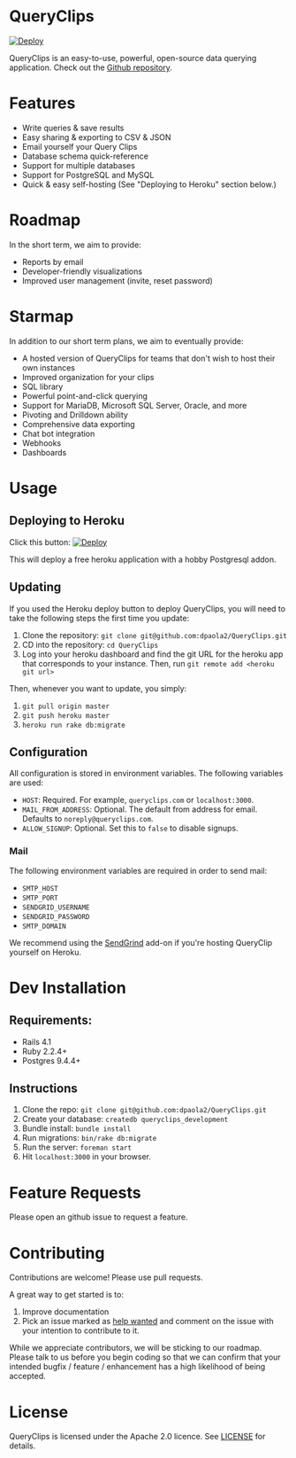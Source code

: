 # QueryClips

[![Deploy](https://www.herokucdn.com/deploy/button.svg)](https://heroku.com/deploy?template=https://github.com/dpaola2/QueryClips)

QueryClips is an easy-to-use, powerful, open-source data querying application. Check out the [Github repository](http://github.com/dpaola2/QueryClips).

# Features

- Write queries & save results
- Easy sharing & exporting to CSV & JSON
- Email yourself your Query Clips
- Database schema quick-reference
- Support for multiple databases
- Support for PostgreSQL and MySQL
- Quick & easy self-hosting (See "Deploying to Heroku" section below.)

# Roadmap

In the short term, we aim to provide:

- Reports by email
- Developer-friendly visualizations
- Improved user management (invite, reset password)

# Starmap

In addition to our short term plans, we aim to eventually provide:

- A hosted version of QueryClips for teams that don't wish to host their own instances
- Improved organization for your clips
- SQL library
- Powerful point-and-click querying
- Support for MariaDB, Microsoft SQL Server, Oracle, and more
- Pivoting and Drilldown ability
- Comprehensive data exporting
- Chat bot integration
- Webhooks
- Dashboards

# Usage

## Deploying to Heroku

Click this button: [![Deploy](https://www.herokucdn.com/deploy/button.svg)](https://heroku.com/deploy?template=https://github.com/dpaola2/QueryClips)

This will deploy a free heroku application with a hobby Postgresql addon.

## Updating

If you used the Heroku deploy button to deploy QueryClips, you will need to take the following steps the first time you update:

1. Clone the repository: `git clone git@github.com:dpaola2/QueryClips.git`
2. CD into the repository: `cd QueryClips`
3. Log into your heroku dashboard and find the git URL for the heroku app that corresponds to your instance. Then, run `git remote add <heroku git url>`

Then, whenever you want to update, you simply:

1. `git pull origin master`
2. `git push heroku master`
3. `heroku run rake db:migrate`

## Configuration

All configuration is stored in environment variables. The following variables are used:

- `HOST`: Required. For example, `queryclips.com` or `localhost:3000`.
- `MAIL_FROM_ADDRESS`: Optional. The default from address for email. Defaults to `noreply@queryclips.com`.
- `ALLOW_SIGNUP`: Optional. Set this to `false` to disable signups.

### Mail

The following environment variables are required in order to send mail:

- `SMTP_HOST`
- `SMTP_PORT`
- `SENDGRID_USERNAME`
- `SENDGRID_PASSWORD`
- `SMTP_DOMAIN`

We recommend using the [SendGrind](https://devcenter.heroku.com/articles/sendgrid) add-on if you're hosting QueryClip yourself on Heroku.

# Dev Installation

## Requirements:

- Rails 4.1
- Ruby 2.2.4+
- Postgres 9.4.4+

## Instructions

1. Clone the repo: `git clone git@github.com:dpaola2/QueryClips.git`
2. Create your database: `createdb queryclips_development`
3. Bundle install: `bundle install`
4. Run migrations: `bin/rake db:migrate`
5. Run the server: `foreman start`
6. Hit `localhost:3000` in your browser.

# Feature Requests

Please open an github issue to request a feature.

# Contributing

Contributions are welcome! Please use pull requests.

A great way to get started is to:

1. Improve documentation
2. Pick an issue marked as [help wanted](https://github.com/dpaola2/QueryClips/issues?q=is%3Aissue+is%3Aopen+label%3A%22help+wanted%22) and comment on the issue with your intention to contribute to it.

While we appreciate contributors, we will be sticking to our roadmap. Please talk to us before you begin coding so that we can confirm that your intended bugfix / feature / enhancement has a high likelihood of being accepted.

# License

QueryClips is licensed under the Apache 2.0 licence. See [LICENSE](LICENSE) for details.

